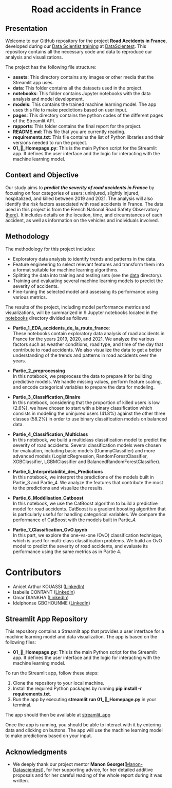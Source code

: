 
 <h1 align = "center">Road accidents in France </h1>
 
 
## Presentation
Welcome to our GitHub repository for the project **Road Accidents in France**, developed during our [Data Scientist training](https://datascientest.com/en/data-scientist-course) at [DataScientest](https://datascientest.com/).
This repository contains all the necessary code and data to reproduce our analysis and visualizations.

The project has the following file structure:

- **assets**: This directory contains any images or other media that the Streamlit app uses.
- **data**: This folder contains all the datasets used in the project.
- **notebooks**: This folder contains Jupyter notebooks with the data analysis and model development.
- **models**: This contains the trained machine learning model. The app uses this file to make predictions based on user input.
- **pages**: This directory contains the python codes of the different pages of the Streamlit API.
- **rapports**: This folder contains the final report for the project.
- **README.md**: This file that you are currently reading.
- **requirements.txt**: This file contains the list of Python libraries and their versions needed to run the project.
- **01_🏡_Homepage.py**: This is the main Python script for the Streamlit app. It defines the user interface and the logic for interacting with the machine learning model.

## Context and Objective
Our study aims to ***predict the severity of road accidents in France*** by focusing on four categories of users: uninjured, slightly injured, hospitalized, and killed between 2019 and 2021. The analysis will also identify the risk factors associated with road accidents in France.
The data used in this project is from the French National Road Safety Observatory ([here](https://www.data.gouv.fr/fr/datasets/base-de-donnees-accidents-corporels-de-la-circulation/)). It includes details on the location, time, and circumstances of each accident, as well as information on the vehicles and individuals involved.

## Methodology

The methodology for this project includes:

- Exploratory data analysis to identify trends and patterns in the data.
- Feature engineering to select relevant features and transform them into a format suitable for machine learning algorithms.
- Splitting the data into training and testing sets (see the [data](https://github.com/DataScientest-Studio/Jan23_BDS_Accidents/tree/main/data) directory).
- Training and evaluating several machine learning models to predict the severity of accidents.
- Fine-tuning the selected model and assessing its performance using various metrics.

The results of the project, including model performance metrics and visualizations, will be summarized in 9 Jupyter notebooks located in the [notebooks](https://github.com/IsabelleContant/gravite_accidents_de_la_route/tree/main/notebooks) directory divided as follows:
- **Partie_1_EDA_accidents_de_la_route_france**:               
These notebooks contain exploratory data analysis of road accidents in France for the years 2019, 2020, and 2021. We analyze the various factors such as weather conditions, road type, and time of the day that contribute to road accidents. We also visualize the data to get a better understanding of the trends and patterns in road accidents over the years.

- **Partie_2_preprocessing**          
In this notebook, we preprocess the data to prepare it for building predictive models. We handle missing values, perform feature scaling, and encode categorical variables to prepare the data for modeling.

- **Partie_3_Classification_Binaire**                      
In this notebook, considering that the proportion of killed users is low (2.6%), we have chosen to start with a binary classification which consists in modeling the uninjured users (41.8%) against the other three classes (58.2%) in order to use binary classification models on balanced data.

- **Partie_4_Classification_Multiclass**                     
In this notebook, we build a multiclass classification model to predict the severity of road accidents. Several classification models were chosen for evaluation, including basic models (DummyClassifier) and more advanced models (LogisticRegression, RandomForestClassifier,  XGBClassifier,  LGBMClassifier and BalancedRandomForestClassifier).

- **Partie_5_Interprétabilité_des_Predictions**                        
In this notebook, we interpret the predictions of the models built in Partie_3 and Partie_4. We analyze the features that contribute the most to the predictions and visualize the results.

- **Partie_6_Modélisation_Catboost**                      
In this notebook, we use the CatBoost algorithm to build a predictive model for road accidents. CatBoost is a gradient boosting algorithm that is particularly useful for handling categorical variables. We compare the performance of CatBoost with the models built in Partie_4.

- **Partie_7_Classification_OvO.ipynb**                               
In this part, we explore the one-vs-one (OvO) classification technique, which is used for multi-class classification problems. We build an OvO model to predict the severity of road accidents, and evaluate its performance using the same metrics as in Partie 4.

# Contributors

- Anicet Arthur KOUASSI ([LinkedIn](https://www.linkedin.com/in/koffi-anicet-arthur-kouassi-b517bb1a5/?originalSubdomain=fr))
- Isabelle CONTANT ([LinkedIn](https://www.linkedin.com/in/isabellecontant/))
- Omar DIANKHA ([LinkedIn](https://www.linkedin.com/in/omar-diankha-9081161a7/))
- Idelphonse GBOHOUNME ([LinkedIn](https://www.linkedin.com/in/idelphonse-gbohounme/))

## Streamlit App Repository

This repository contains a Streamlit app that provides a user interface for a machine learning model and data visualization. The app is based on the following files:

- **01_🏡_Homepage.py**: This is the main Python script for the Streamlit app. It defines the user interface and the logic for interacting with the machine learning model.

To run the Streamlit app, follow these steps:

1. Clone the repository to your local machine.
2. Install the required Python packages by running **pip install -r requirements.txt**.
3. Run the app by executing **streamlit run 01_🏡_Homepage.py** in your terminal.

The app should then be available at [streamlit_app](https://isabellecontant-gravite-accidents-de-la-rou-01--homepage-3yigk1.streamlit.app/)

Once the app is running, you should be able to interact with it by entering data and clicking on buttons. The app will use the machine learning model to make predictions based on your input.


## Acknowledgments
- We deeply thank our project mentor **Manon Georget**([Manon-Datascientest](https://fr.linkedin.com/in/manon-georget-b16b111b6)), for her supporting advice, for her detailed additive proposals and for her careful reading of the whole report during it was written.

<!--The app should then be available at [localhost:8501](http://localhost:8501)./>
<!--([LinkedIn](https://www.linkedin.com))/>
